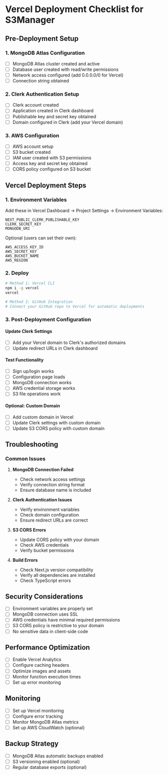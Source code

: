 # Vercel Deployment Checklist for S3Manager

## Pre-Deployment Setup

### 1. MongoDB Atlas Configuration
- [ ] MongoDB Atlas cluster created and active
- [ ] Database user created with read/write permissions
- [ ] Network access configured (add 0.0.0.0/0 for Vercel)
- [ ] Connection string obtained

### 2. Clerk Authentication Setup
- [ ] Clerk account created
- [ ] Application created in Clerk dashboard
- [ ] Publishable key and secret key obtained
- [ ] Domain configured in Clerk (add your Vercel domain)

### 3. AWS Configuration
- [ ] AWS account setup
- [ ] S3 bucket created
- [ ] IAM user created with S3 permissions
- [ ] Access key and secret key obtained
- [ ] CORS policy configured on S3 bucket

## Vercel Deployment Steps

### 1. Environment Variables
Add these in Vercel Dashboard → Project Settings → Environment Variables:

```
NEXT_PUBLIC_CLERK_PUBLISHABLE_KEY
CLERK_SECRET_KEY
MONGODB_URI
```

Optional (users can set their own):
```
AWS_ACCESS_KEY_ID
AWS_SECRET_KEY
AWS_BUCKET_NAME
AWS_REGION
```

### 2. Deploy
```bash
# Method 1: Vercel CLI
npm i -g vercel
vercel

# Method 2: GitHub Integration
# Connect your GitHub repo to Vercel for automatic deployments
```

### 3. Post-Deployment Configuration

#### Update Clerk Settings
- [ ] Add your Vercel domain to Clerk's authorized domains
- [ ] Update redirect URLs in Clerk dashboard

#### Test Functionality
- [ ] Sign up/login works
- [ ] Configuration page loads
- [ ] MongoDB connection works
- [ ] AWS credential storage works
- [ ] S3 file operations work

#### Optional: Custom Domain
- [ ] Add custom domain in Vercel
- [ ] Update Clerk settings with custom domain
- [ ] Update S3 CORS policy with custom domain

## Troubleshooting

### Common Issues

1. **MongoDB Connection Failed**
   - Check network access settings
   - Verify connection string format
   - Ensure database name is included

2. **Clerk Authentication Issues**
   - Verify environment variables
   - Check domain configuration
   - Ensure redirect URLs are correct

3. **S3 CORS Errors**
   - Update CORS policy with your domain
   - Check AWS credentials
   - Verify bucket permissions

4. **Build Errors**
   - Check Next.js version compatibility
   - Verify all dependencies are installed
   - Check TypeScript errors

## Security Considerations

- [ ] Environment variables are properly set
- [ ] MongoDB connection uses SSL
- [ ] AWS credentials have minimal required permissions
- [ ] S3 CORS policy is restrictive to your domain
- [ ] No sensitive data in client-side code

## Performance Optimization

- [ ] Enable Vercel Analytics
- [ ] Configure caching headers
- [ ] Optimize images and assets
- [ ] Monitor function execution times
- [ ] Set up error monitoring

## Monitoring

- [ ] Set up Vercel monitoring
- [ ] Configure error tracking
- [ ] Monitor MongoDB Atlas metrics
- [ ] Set up AWS CloudWatch (optional)

## Backup Strategy

- [ ] MongoDB Atlas automatic backups enabled
- [ ] S3 versioning enabled (optional)
- [ ] Regular database exports (optional)
